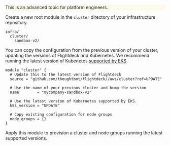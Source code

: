 <div class="panel" style="background-color: #FFFAE6;border-width: 1px;">

<div class="panelContent" style="background-color: #FFFAE6;">

This is an advanced topic for platform engineers.

</div>

</div>

Create a new root module in the `cluster` directory of your
infrastructure repository.

<div class="code panel pdl" style="border-width: 1px;">

<div class="codeContent panelContent pdl">

``` syntaxhighlighter-pre
infra/
  cluster/
    sandbox-v2/
```

</div>

</div>

You can copy the configuration from the previous version of your
cluster, updating the versions of Flightdeck and Kubernetes. We
recommend running the latest version of Kubenetes [supported by
EKS](https://docs.aws.amazon.com/eks/latest/userguide/kubernetes-versions.html).

<div class="code panel pdl" style="border-width: 1px;">

<div class="codeContent panelContent pdl">

``` syntaxhighlighter-pre
module "cluster" {
  # Update this to the latest version of Flightdeck
  source = "github.com/thoughtbot/flightdeck//aws/cluster?ref=UPDATE"

  # Use the name of your previous cluster and bump the version
  name        = "mycompany-sandbox-v2"
  
  # Use the latest version of Kubernetes supported by EKS.
  k8s_version = "UPDATE"

  # Copy existing configuration for node groups
  node_groups = {}
}
```

</div>

</div>

Apply this module to provision a cluster and node groups running the
latest supported versions.
